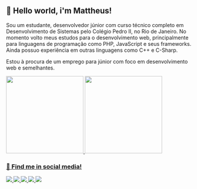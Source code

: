 ## 🌿 Hello world, i'm Mattheus!

Sou um estudante, desenvolvedor júnior com curso técnico completo em Desenvolvimento de Sistemas pelo Colégio Pedro II, no Rio de Janeiro. No momento volto meus estudos para o desenvolvimento web, principalmente para linguagens de programação como PHP, JavaScript e seus frameworks. Ainda possuo experiência em outras linguagens como C++ e C-Sharp.

Estou à procura de um emprego para júnior com foco em desenvolvimento web e semelhantes.

<div id="githubstats">
  <a href="https://github.com/mattguimma">
  <img height="210px" src="https://github-readme-stats.vercel.app/api?username=mattguimma&theme=merko&show_icons=true&hide_border=true&text_bold=false">
  <img height="210px" src="https://github-readme-stats.vercel.app/api/top-langs/?username=mattguimma&theme=merko&show_icons=true&hide_border=true&text_bold=false">
</div>

### 📧 Find me in social media!
<div id="socnetwork">
  <a href="mailto:guim.ttheus@gmail.com" target="_blank"> 
    <img src="https://img.shields.io/badge/Gmail-D14836?style=for-the-badge&logo=gmail&logoColor=white" target="_blank"> 
  </a>
  
  <a href="https://www.linkedin.com/in/guimatt/" target="_blank"> 
    <img src="https://img.shields.io/badge/LinkedIn-0077B5?style=for-the-badge&logo=linkedin&logoColor=white" target="_blank"> 
  </a>
  
  <a href="https://www.instagram.com/mattguimma/" target="_blank"> 
    <img src="https://img.shields.io/badge/Instagram-E4405F?style=for-the-badge&logo=instagram&logoColor=white" target="_blank"> 
  </a>
  
  <a href="https://wa.me/5521986282992" target="_blank"> 
    <img src="https://img.shields.io/badge/WhatsApp-25D366?style=for-the-badge&logo=whatsapp&logoColor=white" target="_blank"> 
  </a>
  
  <a href="https://discordapp.com/users/132975751065501706" target="_blank"> 
    <img src="https://img.shields.io/badge/Discord-7289DA?style=for-the-badge&logo=discord&logoColor=white" target="_blank"> 
  </a>
</div>
